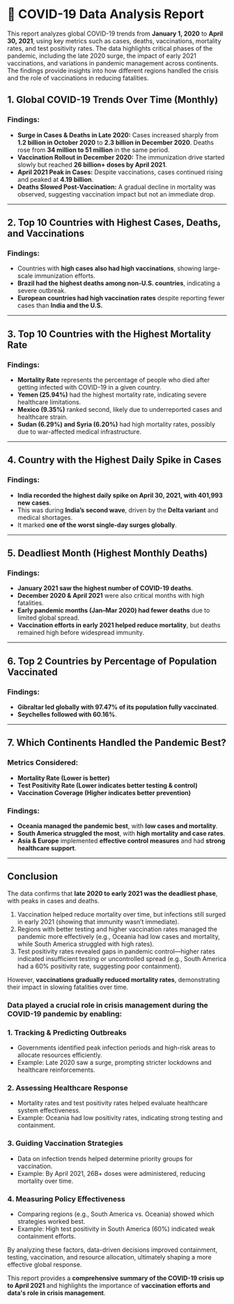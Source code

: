 # 🦠 COVID-19 Data Analysis Report
This report analyzes global COVID-19 trends from **January 1, 2020** to **April 30, 2021**, using key metrics such as cases, deaths, vaccinations, mortality rates, and test positivity rates. The data highlights critical phases of the pandemic, including the late 2020 surge, the impact of early 2021 vaccinations, and variations in pandemic management across continents. The findings provide insights into how different regions handled the crisis and the role of vaccinations in reducing fatalities.

## 1. Global COVID-19 Trends Over Time (Monthly)
### Findings:
- **Surge in Cases & Deaths in Late 2020:** Cases increased sharply from **1.2 billion in October 2020** to **2.3 billion in December 2020**. Deaths rose from **34 million to 51 million** in the same period.
- **Vaccination Rollout in December 2020:** The immunization drive started slowly but reached **26 billion+ doses by April 2021**.
- **April 2021 Peak in Cases:** Despite vaccinations, cases continued rising and peaked at **4.19 billion**.
- **Deaths Slowed Post-Vaccination:** A gradual decline in mortality was observed, suggesting vaccination impact but not an immediate drop.

---
## 2. Top 10 Countries with Highest Cases, Deaths, and Vaccinations
### Findings:
- Countries with **high cases also had high vaccinations**, showing large-scale immunization efforts.
- **Brazil had the highest deaths among non-U.S. countries**, indicating a severe outbreak.
- **European countries had high vaccination rates** despite reporting fewer cases than **India and the U.S.**

---
## 3. Top 10 Countries with the Highest Mortality Rate
### Findings:
- **Mortality Rate** represents the percentage of people who died after getting infected with COVID-19 in a given country.
- **Yemen (25.94%)** had the highest mortality rate, indicating severe healthcare limitations.
- **Mexico (9.35%)** ranked second, likely due to underreported cases and healthcare strain.
- **Sudan (6.29%) and Syria (6.20%)** had high mortality rates, possibly due to war-affected medical infrastructure.

---
## 4. Country with the Highest Daily Spike in Cases
### Findings:
- **India recorded the highest daily spike on April 30, 2021, with 401,993 new cases**.
- This was during **India’s second wave**, driven by the **Delta variant** and medical shortages.
- It marked **one of the worst single-day surges globally**.

---
## 5. Deadliest Month (Highest Monthly Deaths)
### Findings:
- **January 2021 saw the highest number of COVID-19 deaths**.
- **December 2020 & April 2021** were also critical months with high fatalities.
- **Early pandemic months (Jan–Mar 2020) had fewer deaths** due to limited global spread.
- **Vaccination efforts in early 2021 helped reduce mortality**, but deaths remained high before widespread immunity.

---
## 6. Top 2 Countries by Percentage of Population Vaccinated
### Findings:
- **Gibraltar led globally with 97.47% of its population fully vaccinated**.
- **Seychelles followed with 60.16%**.

---
## 7. Which Continents Handled the Pandemic Best?
### Metrics Considered:
- **Mortality Rate (Lower is better)**
- **Test Positivity Rate (Lower indicates better testing & control)**
- **Vaccination Coverage (Higher indicates better prevention)**

### Findings:
- **Oceania managed the pandemic best**, with **low cases and mortality**.
- **South America struggled the most**, with **high mortality and case rates**.
- **Asia & Europe** implemented **effective control measures** and had **strong healthcare support**.

---
## Conclusion
The data confirms that **late 2020 to early 2021 was the deadliest phase**, with peaks in cases and deaths. 

1. Vaccination helped reduce mortality over time, but infections still surged in early 2021 (showing that immunity wasn’t immediate).
2. Regions with better testing and higher vaccination rates managed the pandemic more effectively (e.g., Oceania had low cases and mortality, while South America struggled with high rates).
3. Test positivity rates revealed gaps in pandemic control—higher rates indicated insufficient testing or uncontrolled spread (e.g., South America had a 60% positivity rate, suggesting poor containment).

However, **vaccinations gradually reduced mortality rates**, demonstrating their impact in slowing fatalities over time. 

### Data played a crucial role in crisis management during the COVID-19 pandemic by enabling:

### 1. Tracking & Predicting Outbreaks

- Governments identified peak infection periods and high-risk areas to allocate resources efficiently.
- Example: Late 2020 saw a surge, prompting stricter lockdowns and healthcare reinforcements.

### 2. Assessing Healthcare Response

- Mortality rates and test positivity rates helped evaluate healthcare system effectiveness.
- Example: Oceania had low positivity rates, indicating strong testing and containment.

### 3. Guiding Vaccination Strategies

- Data on infection trends helped determine priority groups for vaccination.
- Example: By April 2021, 26B+ doses were administered, reducing mortality over time.

### 4. Measuring Policy Effectiveness

- Comparing regions (e.g., South America vs. Oceania) showed which strategies worked best.
- Example: High test positivity in South America (60%) indicated weak containment efforts.

By analyzing these factors, data-driven decisions improved containment, testing, vaccination, and resource allocation, ultimately shaping a more effective global response.

This report provides a **comprehensive summary of the COVID-19 crisis up to April 2021** and highlights the importance of **vaccination efforts and data's role in crisis management**.







